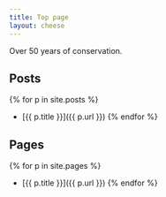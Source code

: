 ```yaml
---
title: Top page
layout: cheese
---
```


Over 50 years of conservation.


## Posts
{% for p in site.posts %}
 * [{{ p.title }}]({{ p.url }})
{% endfor %}

## Pages
{% for p in site.pages %}
 * [{{ p.title }}]({{ p.url }})
{% endfor %}
